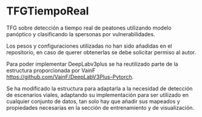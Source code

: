 # TFGTiempoReal
TFG sobre detección a tiempo real de peatones utilizando modelo panóptico y clasificando la spersonas por vulnerabilidades.

Los pesos y configuraciones utilizadas no han sido añadidas en el repositorio, en caso de querer obtenerlas se debe solicitar permiso al autor.

Para poder implementar DeepLabv3plus se ha reutilizado parte de la estructura proporcionada por VainF https://github.com/VainF/DeepLabV3Plus-Pytorch.

Se ha modificado la estructura para adaptarla a la necesidad de detección de escenarios viales, adaptando su implementación para ser utilizado en cualquier conjunto de datos, tan solo hay que añadir sus mapeados y propiedades necesarias en la sección de entrenamiento y de visualización.
